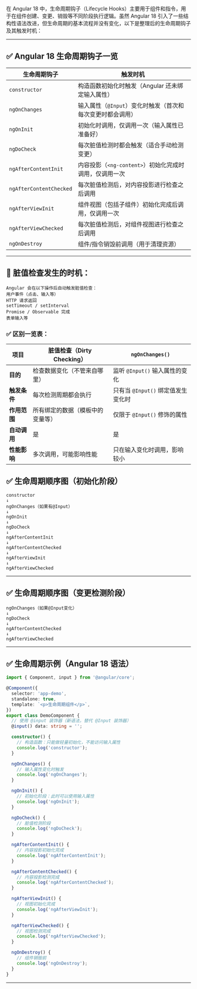 在 Angular 18 中，生命周期钩子（Lifecycle Hooks）主要用于组件和指令，用于在组件创建、变更、销毁等不同阶段执行逻辑。虽然 Angular 18 引入了一些结构性语法改进，但生命周期的基本流程并没有变化，以下是整理后的生命周期钩子及其触发时机：

---

## ✅ Angular 18 生命周期钩子一览

| 生命周期钩子                  | 触发时机                               |
| ----------------------- | ---------------------------------- |
| `constructor`           | 构造函数初始化时触发（Angular 还未绑定输入属性）       |
| `ngOnChanges`           | 输入属性（`@Input`）变化时触发（首次和每次变更时都会调用）  |
| `ngOnInit`              | 初始化时调用，仅调用一次（输入属性已准备好）             |
| `ngDoCheck`             | 每次脏值检测时都会触发（适合手动检测变更）              |
| `ngAfterContentInit`    | 内容投影（`<ng-content>`）初始化完成时调用，仅调用一次 |
| `ngAfterContentChecked` | 每次脏值检测后，对内容投影进行检查之后调用              |
| `ngAfterViewInit`       | 组件视图（包括子组件）初始化完成后调用，仅调用一次          |
| `ngAfterViewChecked`    | 每次脏值检测后，对组件视图进行检查之后调用              |
| `ngOnDestroy`           | 组件/指令销毁前调用（用于清理资源）                 |

---

## 🔁 脏值检查发生的时机：
```text
Angular 会在以下操作后自动触发脏值检查：
用户事件（点击、输入等）
HTTP 请求返回
setTimeout / setInterval
Promise / Observable 完成
表单输入等
```
### ✅ 区别一览表：
| 项目       | 脏值检查（Dirty Checking） | `ngOnChanges()`         |
| -------- | -------------------- | ----------------------- |
| **目的**   | 检查数据变化（不管来自哪里）       | 监听 `@Input()` 输入属性的变化   |
| **触发条件** | 每次检测周期都会执行           | 只有当 `@Input()` 绑定值发生变化时 |
| **作用范围** | 所有绑定的数据（模板中的变量等）     | 仅限于 `@Input()` 修饰的属性    |
| **自动调用** | 是                    | 是                       |
| **性能影响** | 多次调用，可能影响性能          | 只在输入变化时调用，影响较小          |

## ✅ 生命周期顺序图（初始化阶段）

```text
constructor
↓
ngOnChanges（如果有@Input）
↓
ngOnInit
↓
ngDoCheck
↓
ngAfterContentInit
↓
ngAfterContentChecked
↓
ngAfterViewInit
↓
ngAfterViewChecked
```

---

## ✅ 生命周期顺序图（变更检测阶段）

```text
ngOnChanges（如果@Input变化）
↓
ngDoCheck
↓
ngAfterContentChecked
↓
ngAfterViewChecked
```

---

## ✅ 生命周期示例（Angular 18 语法）

```ts
import { Component, input } from '@angular/core';

@Component({
  selector: 'app-demo',
  standalone: true,
  template: `<p>生命周期组件</p>`,
})
export class DemoComponent {
  // 使用 @input 装饰器（新语法，替代 @Input 装饰器）
  @input() data: string = '';

  constructor() {
    // 构造函数：只能做轻量初始化，不能访问输入属性
    console.log('constructor');
  }

  ngOnChanges() {
    // 输入属性变化时触发
    console.log('ngOnChanges');
  }

  ngOnInit() {
    // 初始化阶段：此时可以使用输入属性
    console.log('ngOnInit');
  }

  ngDoCheck() {
    // 脏值检测阶段
    console.log('ngDoCheck');
  }

  ngAfterContentInit() {
    // 内容投影初始化完成
    console.log('ngAfterContentInit');
  }

  ngAfterContentChecked() {
    // 内容投影检测完成
    console.log('ngAfterContentChecked');
  }

  ngAfterViewInit() {
    // 视图初始化完成
    console.log('ngAfterViewInit');
  }

  ngAfterViewChecked() {
    // 视图检测完成
    console.log('ngAfterViewChecked');
  }

  ngOnDestroy() {
    // 组件销毁前
    console.log('ngOnDestroy');
  }
}
```

---
